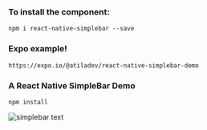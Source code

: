 ### To install the component:

```
npm i react-native-simplebar --save
```

### Expo example!

```
https://expo.io/@atiladev/react-native-simplebar-demo
```

### A React Native SimpleBar Demo

```
npm install
```

![simplebar text](https://i.imgur.com/WAHCetW.png)
